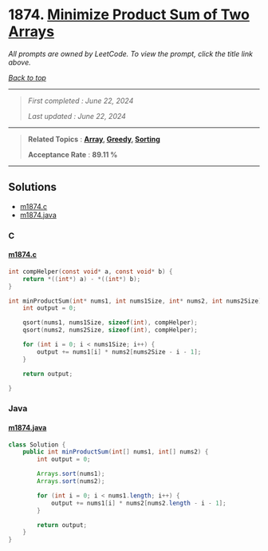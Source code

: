 # 1874. [Minimize Product Sum of Two Arrays](<https://leetcode.com/problems/minimize-product-sum-of-two-arrays>)

*All prompts are owned by LeetCode. To view the prompt, click the title link above.*

*[Back to top](<../README.md>)*

------

> *First completed : June 22, 2024*
>
> *Last updated : June 22, 2024*

------

> **Related Topics** : **[Array](<by_topic/Array.md>), [Greedy](<by_topic/Greedy.md>), [Sorting](<by_topic/Sorting.md>)**
>
> **Acceptance Rate** : **89.11 %**

------

## Solutions

- [m1874.c](<../my-submissions/m1874.c>)
- [m1874.java](<../my-submissions/m1874.java>)
### C
#### [m1874.c](<../my-submissions/m1874.c>)
```C
int compHelper(const void* a, const void* b) {
    return *((int*) a) - *((int*) b);
}

int minProductSum(int* nums1, int nums1Size, int* nums2, int nums2Size){
    int output = 0;

    qsort(nums1, nums1Size, sizeof(int), compHelper);
    qsort(nums2, nums2Size, sizeof(int), compHelper);

    for (int i = 0; i < nums1Size; i++) {
        output += nums1[i] * nums2[nums2Size - i - 1];
    }

    return output;

}
```

### Java
#### [m1874.java](<../my-submissions/m1874.java>)
```Java
class Solution {
    public int minProductSum(int[] nums1, int[] nums2) {
        int output = 0;

        Arrays.sort(nums1);
        Arrays.sort(nums2);

        for (int i = 0; i < nums1.length; i++) {
            output += nums1[i] * nums2[nums2.length - i - 1];
        }

        return output;
    }
}

```

